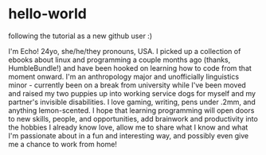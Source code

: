 # hello-world
following the tutorial as a new github user :)

I'm Echo! 24yo, she/he/they pronouns, USA. I picked up a collection of ebooks about linux and programming a couple months ago (thanks, HumbleBundle!) and have been hooked on learning how to code from that moment onward. 
I'm an anthropology major and unofficially linguistics minor - currently been on a break from university while I've been moved and raised my two puppies up into working service dogs for myself and my partner's invisible disabilities. I love gaming, writing, pens under .2mm, and anything lemon-scented. 
I hope that learning programming will open doors to new skills, people, and opportunities, add brainwork and productivity into the hobbies I already know love, allow me to share what I know and what I'm passionate about in a fun and interesting way, and possibly even give me a chance to work from home!
